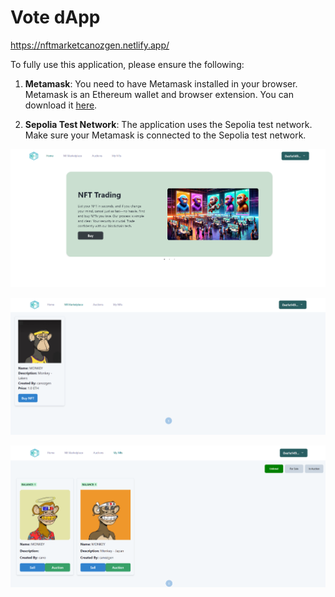 # Vote dApp

https://nftmarketcanozgen.netlify.app/

To fully use this application, please ensure the following:

1. **Metamask**: You need to have Metamask installed in your browser. Metamask is an Ethereum wallet and browser extension. You can download it [here](https://metamask.io/download/).

2. **Sepolia Test Network**: The application uses the Sepolia test network. Make sure your Metamask is connected to the Sepolia test network.

![Example Image](https://github.com/saimthecan/nftMarketplace/blob/main/readmePic/nft3.PNG)

![Example Image](https://github.com/saimthecan/nftMarketplace/blob/main/readmePic/nft1.PNG)

![Example Image](https://github.com/saimthecan/nftMarketplace/blob/main/readmePic/nft2.PNG)


